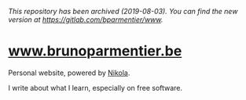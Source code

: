 *This repository has been archived (2019-08-03). You can find the new version at https://gitlab.com/bparmentier/www.*

# www.brunoparmentier.be

Personal website, powered by [Nikola](https://getnikola.com/).

I write about what I learn, especially on free software.
